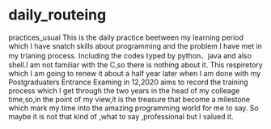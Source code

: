 # daily_routeing
practices_usual
This is the daily practice beetween my learning period which I have snatch skills about programming and the problem I have met in my trianing process.
Including the codes typed by python、java and also shell.I am not familiar with the C,so there is nothing about it.
This respiretory which I am going to renew it about a half year later when I am done with my Postgraduaters Entrance Examing in 12,2020 aims to record the training process which I get through the two years in the head of my colleage time,so,in the point of my view,it is the treasure that become a milestone which mark my time into the amazing programming world for me to say.
So maybe it is not that kind of ,what to say ,professional but I valued it.
